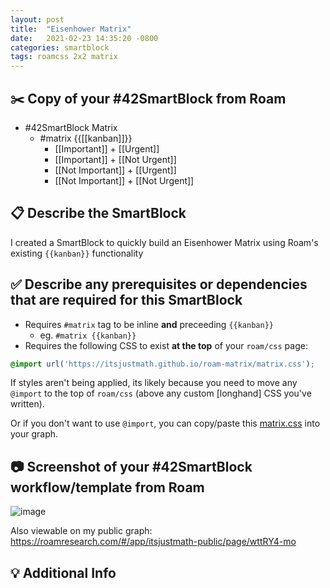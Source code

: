 ```yaml
---
layout: post
title:  "Eisenhower Matrix"
date:   2021-02-23 14:35:20 -0800
categories: smartblock
tags: roamcss 2x2 matrix
---
```


<!-- NOTE: Stuff inside <! -- STUFF -- > is for guidance to help properly fill out this form and will NOT show up in your post -->
<!-- Click the "Preview" button/tab above to see what the post will look like to everyone else. -->

## ✂️ Copy of your #42SmartBlock from Roam
<!-- Select & copy your entire block(s) (not just the text) including the #42SmartBlock parent/title block from Roam -->
<!-- Paste directly into GitHub below. Formatting should properly inherit indents/bullets from the "dashes" -->
<!-- Select the "Preview" button above to make sure the indents/child block structure looks correct -->
<!-- Use the following as a guide: https://github.com/roamhacker/SmartBlocks/issues/1 -->
<!-- See fully populated Example here: https://github.com/roamhacker/SmartBlocks/issues/2 -->

- #42SmartBlock Matrix
    - #matrix \{\{[[kanban]]\}\}
        - [[Important]] + [[Urgent]]
        - [[Important]] + [[Not Urgent]]
        - [[Not Important]] + [[Urgent]]
        - [[Not Important]] + [[Not Urgent]]

## 📋 Describe the SmartBlock
<!-- Short and concise description of how the SmartBlock works and its purpose -->

I created a SmartBlock to quickly build an Eisenhower Matrix using Roam's existing `{{kanban}}` functionality


## ✅ Describe any prerequisites or dependencies that are required for this SmartBlock
<!-- List any required roam/js extensions, roam/css, other SmartBlocks etc. -->

- Requires `#matrix` tag to be inline __and__ preceeding `{{kanban}}`
  - eg. `#matrix {{kanban}}`
- Requires the following CSS to exist **at the top** of your `roam/css` page:
```css
@import url('https://itsjustmath.github.io/roam-matrix/matrix.css');
```

If styles aren't being applied, its likely because you need to move any `@import` to the top of `roam/css` (above any custom [longhand] CSS you've written).

Or if you don't want to use `@import`, you can copy/paste this [matrix.css](https://itsjustmath.github.io/roam-matrix/matrix.css) into your graph.

## 📷 Screenshot of your #42SmartBlock workflow/template from Roam
<!-- To ensure other users setup correctly, please provide a screenshot of your #42SmartBlock in Roam -->

![image](https://user-images.githubusercontent.com/635044/100472940-0a3c1400-3092-11eb-81dd-121de2e85f68.png)

Also viewable on my public graph: https://roamresearch.com/#/app/itsjustmath-public/page/wttRY4-mo

## 💡 Additional Info
<!-- Add any other context, info, or screenshots/GIFs to help other users with this SmartBlock -->

